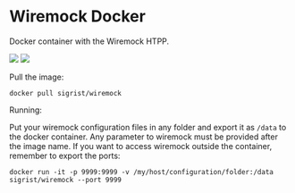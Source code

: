 # Wiremock Docker

Docker container with the Wiremock HTPP.

[![](https://images.microbadger.com/badges/version/sigrist/wiremock.svg)](https://microbadger.com/images/sigrist/wiremock "Get your own version badge on microbadger.com") [![](https://images.microbadger.com/badges/image/sigrist/wiremock.svg)](https://microbadger.com/images/sigrist/wiremock "Get your own image badge on microbadger.com")

Pull the image:
```
docker pull sigrist/wiremock
```

Running:

Put your wiremock configuration files in any folder and export it as `/data` to the docker container. Any parameter to wiremock must be provided after the image name. If you want to access wiremock outside the container, remember to export the ports:

```
docker run -it -p 9999:9999 -v /my/host/configuration/folder:/data sigrist/wiremock --port 9999
```
